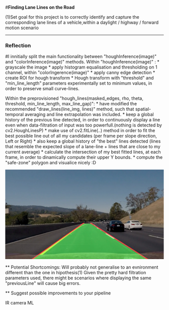 #**Finding Lane Lines on the Road** 

(1)Set goal for this project is to correctly identify and capture the corresponding lane lines of a vehicle,within a daylight / highway / forward motion scenario


[//]: # (Image References)

[image1]: ./capture.png "Challenge Capture"

---

### Reflection

#I innitially split the main functionality between "houghInference(image)" and "colorInference(image)" methods.
Within "houghInference(image)" :
    * grayscale the image
    * apply histogram equalisation and thresholding on 1 channel, within "colorIngerence(image)"
    * apply canny edge detection
    * create ROI for hough transform
    * Hough transform with "threshold" and "min_line_length" parameters experimentally set to minimum values, in order to preserve small curve-lines.

Within the preprovisioned "hough_lines(masked_edges, rho, theta, threshold, min_line_length, max_line_gap)":
    * have modified the recommended "draw_lines(line_img, lines)" method, such that spatial-temporal averaging and line extrapolation was included.
    * keep a global history of the previous line detected, in order to continuously display a line even when data-filtration of input was too powerfull.(nothing is detected by cv2.HoughLinesP)
    * make use of cv2.fitLine(..) method in order to fit the best possible line out of all my candidates (per frame per slope direction, Left or Right)
    * also keep a global history of "the best" lines detected (lines that resemble the expected slope of a lane-line + lines that are close to my current average)
    * calculate the intersection of my best fitted lines, at each frame, in order to dinamically compute their upper Y bounds.
    * compute the "safe-zone" polygon and visualice nicely :D

![alt text][image1]


** Potential Shortcomings:
Will probably not generalise to an evnironment different than the one in hipothesis(1)
Given the pretty hard filtration parameters used, there might be scenarios where displaying the same "previousLine" will cause big errors.


** Suggest possible improvements to your pipeline

IR camera
ML
